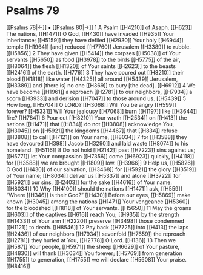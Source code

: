 # Psalms 79
[[Psalms 78|←]] • [[Psalms 80|→]]
1 A Psalm [[H4210]] of Asaph. [[H623]] The nations, [[H1471]] O God, [[H430]] have invaded [[H935]] Your inheritance; [[H5159]] they have defiled [[H2930]] Your holy [[H6944]] temple [[H1964]] [and] reduced [[H7760]] Jerusalem [[H3389]] to rubble. [[H5856]] 
2 They have given [[H5414]] the corpses [[H5038]] of Your servants [[H5650]] as food [[H3978]] to the birds [[H5775]] of the air, [[H8064]] the flesh [[H1320]] of Your saints [[H2623]] to the beasts [[H2416]] of the earth. [[H776]] 
3 They have poured out [[H8210]] their blood [[H1818]] like water [[H4325]] all around [[H5439]] Jerusalem, [[H3389]] and [there is] no one [[H369]] to bury [the dead]. [[H6912]] 
4 We have become [[H1961]] a reproach [[H2781]] to our neighbors, [[H7934]] a scorn [[H3933]] and derision [[H7047]] to those around us. [[H5439]] 
5 How long, [[H5704]] O LORD? [[H3068]] Will You be angry [[H599]] forever? [[H5331]] Will Your jealousy [[H7068]] burn [[H1197]] like [[H3644]] fire? [[H784]] 
6 Pour out [[H8210]] Your wrath [[H2534]] on [[H413]] the nations [[H1471]] that [[H834]] do not [[H3808]] acknowledge You, [[H3045]] on [[H5921]] the kingdoms [[H4467]] that [[H834]] refuse [[H3808]] to call [[H7121]] on Your name, [[H8034]] 
7 for [[H3588]] they have devoured [[H398]] Jacob [[H3290]] and laid waste [[H8074]] to his homeland. [[H5116]] 
8 Do not hold [[H2142]] past [[H7223]] sins against us; [[H5771]] let Your compassion [[H7356]] come [[H6923]] quickly, [[H4118]] for [[H3588]] we are brought [[H1809]] low. [[H3966]] 
9 Help us, [[H5826]] O God [[H430]] of our salvation, [[H3468]] for [[H5921]] the glory [[H3519]] of Your name; [[H8034]] deliver us [[H5337]] and atone [[H3722]] for [[H5921]] our sins, [[H2403]] for the sake [[H4616]] of Your name. [[H8034]] 
10 Why [[H4100]] should the nations [[H1471]] ask, [[H559]] “Where [[H346]] is their God?” [[H430]] Before our eyes, [[H5869]] make known [[H3045]] among the nations [[H1471]] Your vengeance [[H5360]] for the bloodshed [[H1818]] of Your servants. [[H5650]] 
11 May the groans [[H603]] of the captives [[H616]] reach You; [[H935]] by the strength [[H1433]] of Your arm [[H2220]] preserve [[H3498]] those condemned [[H1121]] to death. [[H8546]] 
12 Pay back [[H7725]] into [[H413]] the laps [[H2436]] of our neighbors [[H7934]] sevenfold [[H7659]] the reproach [[H2781]] they hurled at You, [[H2778]] O Lord. [[H136]] 
13 Then we [[H587]] Your people, [[H5971]] the sheep [[H6629]] of Your pasture, [[H4830]] will thank [[H3034]] You  forever; [[H5769]] from generation [[H1755]] to generation, [[H1755]] we will declare [[H5608]] Your praise. [[H8416]] 
